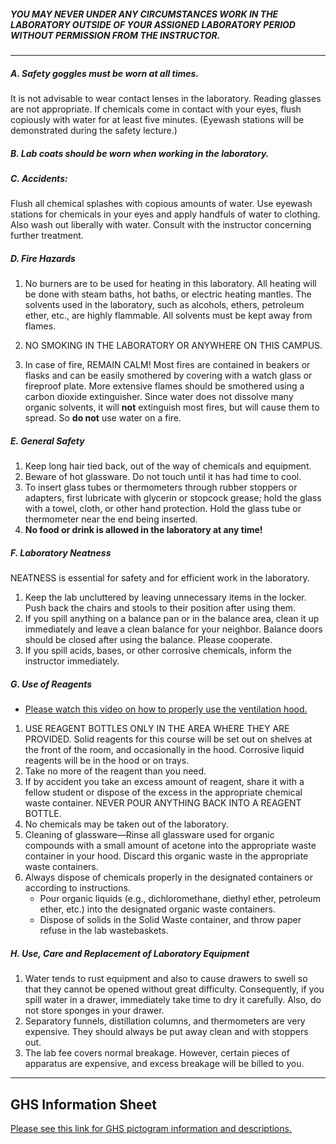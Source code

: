 ##### YOU MAY NEVER UNDER ANY CIRCUMSTANCES WORK IN THE LABORATORY OUTSIDE OF YOUR ASSIGNED LABORATORY PERIOD WITHOUT PERMISSION FROM THE INSTRUCTOR.
---

##### A. Safety goggles must be worn at all times.
It is not advisable to wear contact lenses in the laboratory. Reading glasses are
not appropriate. If chemicals come in contact with your eyes, flush copiously with
water for at least five minutes. (Eyewash stations will be demonstrated during the
safety lecture.)

##### B. Lab coats should be worn when working in the laboratory.

##### C. Accidents:
Flush all chemical splashes with copious amounts of water. Use eyewash
stations for chemicals in your eyes and apply handfuls of water to clothing. Also
wash out liberally with water. Consult with the instructor concerning further
treatment.

##### D. Fire Hazards
1. No burners are to be used for heating in this laboratory. All heating will be
done with steam baths, hot baths, or electric heating mantles. The
solvents used in the laboratory, such as alcohols, ethers, petroleum ether,
etc., are highly flammable. All solvents must be kept away from flames.

2. NO SMOKING IN THE LABORATORY OR ANYWHERE ON THIS
CAMPUS.

3. In case of fire, REMAIN CALM! Most fires are contained in beakers or
flasks and can be easily smothered by covering with a watch glass or
fireproof plate. More extensive flames should be smothered using a
carbon dioxide extinguisher. Since water does not dissolve many organic
solvents, it will **not** extinguish most fires, but will cause them to spread. So **do not** use water on a fire.

##### E. General Safety

1. Keep long hair tied back, out of the way of chemicals and equipment.
2. Beware of hot glassware. Do not touch until it has had time to cool.
3. To insert glass tubes or thermometers through rubber stoppers or
adapters, first lubricate with glycerin or stopcock grease; hold the glass
with a towel, cloth, or other hand protection. Hold the glass tube or
thermometer near the end being inserted.
4. **No food or drink is allowed in the laboratory at any time!**


##### F. Laboratory Neatness
NEATNESS is essential for safety and for efficient work in the laboratory.

1. Keep the lab uncluttered by leaving unnecessary items in the locker. Push
back the chairs and stools to their position after using them.
2. If you spill anything on a balance pan or in the balance area, clean it up
immediately and leave a clean balance for your neighbor. Balance doors
should be closed after using the balance. Please cooperate.
3. If you spill acids, bases, or other corrosive chemicals, inform the instructor immediately.

##### G. Use of Reagents

- [Please watch this video on how to properly use the ventilation hood.](https://www.youtube.com/embed/1Lid_NYy1Rw)

1. USE REAGENT BOTTLES ONLY IN THE AREA WHERE THEY ARE
PROVIDED. Solid reagents for this course will be set out on shelves at
the front of the room, and occasionally in the hood. Corrosive liquid
reagents will be in the hood or on trays.
2. Take no more of the reagent than you need.
3. If by accident you take an excess amount of reagent, share it with a fellow student or dispose of the excess in the appropriate chemical waste
container. NEVER POUR ANYTHING BACK INTO A REAGENT
BOTTLE.
4. No chemicals may be taken out of the laboratory.
5. Cleaning of glassware—Rinse all glassware used for organic compounds
with a small amount of acetone into the appropriate waste container in
your hood. Discard this organic waste in the appropriate waste
containers.
6. Always dispose of chemicals properly in the designated containers or
according to instructions.
	- Pour organic liquids (e.g., dichloromethane, diethyl ether, petroleum ether, etc.) into the designated organic waste containers.
	- Dispose of solids in the Solid Waste container, and throw paper refuse in the lab wastebaskets.

##### H. Use, Care and Replacement of Laboratory Equipment
1. Water tends to rust equipment and also to cause drawers to swell so that
they cannot be opened without great difficulty. Consequently, if you spill
water in a drawer, immediately take time to dry it carefully. Also, do not
store sponges in your drawer.
2. Separatory funnels, distillation columns, and thermometers are very
expensive. They should always be put away clean and with stoppers out.
3. The lab fee covers normal breakage. However, certain pieces of
apparatus are expensive, and excess breakage will be billed to you.
***
## GHS Information Sheet

[Please see this link for GHS pictogram information and descriptions.](https://docs.google.com/viewer?url=https://github.com/mkrkelj1/chemistry-lab-app/raw/master/src/assets/ghs_symbols_information_sheet.pdf)


